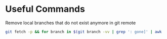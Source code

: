 # Useful Commands
Remove local branches that do not exist anymore in git remote
```bash
git fetch -p && for branch in $(git branch -vv | grep ': gone]' | awk '{print $1}'); do git branch -D $branch; done
```